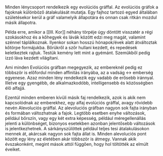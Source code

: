 Minden lénycsoport rendelkezik egy evolúciós gráffal. Az evolúciós gráfok a fajoknak különböző átalakulását mutatja. Egy fajhoz tartozó egyed általában születésekor kerül a gráf valamelyik állapotára és onnan csak ritkán mozdul másik állapotra.

Példa erre, amikor a [[III. Kor]] néhány törpéje úgy döntött visszatér a régi szokásokhoz és a kőhegyek és lávák között edzi meg magát, valamint szénnel táplálkoznak. Ilyenkor sokan hosszú hónapok/évek alatt átváltoztak kőtörpe formájukba. Bőrükről a szőr hullani kezdett, és repedések keletkeztek rajtuk. Testük kemény lett mint a gyémánt. Szemükből pedig izzó láva kezdett világítani.

Ami minden Evolúciós gráfban megegyezik, az embereknél pedig ez többször is előfordul minden affinitás irányába, az a vadság <-> emberség egyenese. Azaz minden lény rendelkezik egy vadabb de erősebb iránnyal. Illetve egy gyengébb, de alkalmazkodóbb, intelligensebb és közösségben élő alfajjá.

Ezentúl minden emberen kívüli másik faj rendelkezik, azok is akik nem kapcsolódnak az emberekhez, egy alfaj evolúciós gráffal, avagy rövidebb nevén Alevoluciós gráffal. Az alevoluciós gráfban nagyon sok fajta irányban és formában változhatnak a fajok. Legtöbb esetben enyhe változások, például bőrszín, vagy egy két extra képesség, például méregellenállás jelenti a különbséget, bizonyos esetekben azonban jelentősebb változások is jelentkezhetnek. A sárkányszülöttek például teljes tesi átalakulásokon mennek át, akárcsak nagyon sok fajta állat is. Minden alevoluciós pont között egy lény az életében akár többször is átmegy. Vannak akik évszakonként, megint mások attól függően, hogy hol töltötték az elmúlt éveiket.